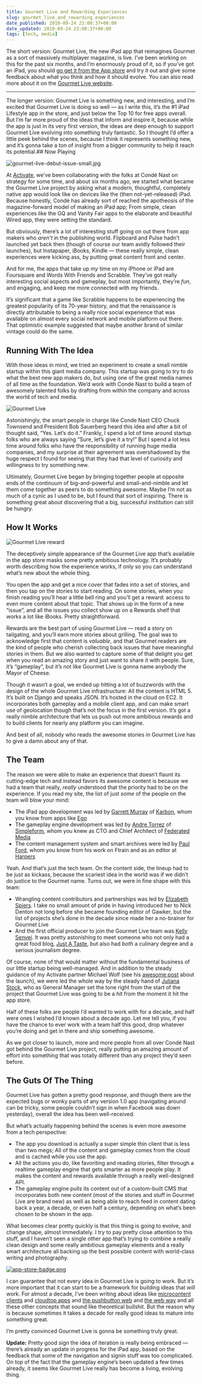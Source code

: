 ```yaml
---
title: Gourmet Live and Rewarding Experiences
slug: gourmet_live_and_rewarding_experiences
date_published: 2010-09-24 23:00:37+00:00
date_updated: 2010-09-24 23:00:37+00:00
tags: [tech, media]
---
```

The short version: Gourmet Live, the new iPad app that reimagines Gourmet as a sort of massively multiplayer magazine, is live. I’ve been working on this for the past six months, and I’m enormously proud of it, so if you’ve got an iPad, you should [go get it from the App store](http://click.linksynergy.com/fs-bin/click?id=/1Vwg7V501c&amp;subid=&amp;offerid=146261.1&amp;type=10&amp;tmpid=3909&amp;RD_PARM1=http://itunes.apple.com/us/app/id391597058?mt=8%20%3Chttp://click.linksynergy.com/fs-bin/click?id=/1Vwg7V501c&amp;subid=&amp;offerid=146261.1&amp;type=10&amp;tmpid=3909&amp;RD_PARM1=http://itunes.apple.com/us/app/id391597058?mt=8) and try it out and give some feedback about what you think and how it should evolve. You can also read more about it on the [Gourmet Live website](http://live.gourmet.com/).

---

The longer version: Gourmet Live is something new, and interesting, and I’m excited that Gourmet Live is doing so well — as I write this, it’s the #1 iPad Lifestyle app in the store, and just below the Top 10 for free apps overall. But I’m far more proud of the ideas that inform and inspire it, because while the app is just in its very first version, the ideas are deep enough to support Gourmet Live evolving into something truly fantastic. So I thought I’d offer a little peek behind the scenes, because I think it represents something new, and it’s gonna take a ton of insight from a bigger community to help it reach its potential.## Now Playing

![gourmet-live-debut-issue-small.jpg](/images/gourmet-live-debut-issue-small.jpg)

At [Activate](http://activate.com/), we’ve been collaborating with the folks at Condé Nast on strategy for some time, and about six months ago, we started what became the Gourmet Live project by asking what a modern, thoughtful, completely native app would look like on devices like the (then not-yet-released) iPad. Because honestly, Condé has already sort of reached the apotheosis of the magazine-forward model of making an iPad app; From simple, clean experiences like the GQ and Vanity Fair apps to the elaborate and beautiful Wired app, they were setting the standard.

But obviously, there’s a lot of interesting stuff going on out there from app makers who *aren’t* in the publishing world. Flipboard and Pulse hadn’t launched yet back then (though of course our team avidly followed their launches), but Instapaper, iBooks, Kindle — these really simple, clean experiences were kicking ass, by putting great content front and center.

And for me, the apps that take up *my* time on my iPhone or iPad are Foursquare and Words With Friends and Scrabble. They’ve got really interesting social aspects and gameplay, but most importantly, they’re *fun*, and engaging, and keep me more connected with my friends.

It’s significant that a game like Scrabble happens to be experiencing the greatest popularity of its 70-year history, and that the renaissance is directly attributable to being a really nice social experience that was available on almost every social network and mobile platform out there. That optimistic example suggested that maybe another brand of similar vintage could do the same.

## Running With The Idea

With those ideas in mind, we tried an experiment to create a small nimble startup within this giant media company. This startup was going to try to do what the best new app makers do, but using one of the great media names of all time as the foundation. We’d work with Conde Nast to build a team of awesomely talented folks by drafting from within the company and across the world of tech and media.

![Gourmet Live](/images/gourmet-live-logo-small.jpg)

Astonishingly, the smart people in charge like Conde Nast CEO Chuck Townsend and President Bob Sauerberg heard this idea and after a bit of thought said, “Yes. Let’s do it.” Frankly, I spend a lot of time around startup folks who are always saying “Sure, let’s give it a try!” But I spend a lot less time around folks who have the responsibility of running huge media companies, and my surprise at their agreement was overshadowed by the huge respect I found for seeing that they had that level of curiosity and willingness to try something new.

Ultimately, Gourmet Live began by bringing together people at opposite ends of the continuum of big-and-powerful and small-and-nimble and let them come together as peers to do something awesome. Maybe I’m not as much of a cynic as I used to be, but I found that sort of inspiring. There is something great about discovering that a big, successful institution can still be hungry.

## How It Works

![Gourmet Live reward](/images/gourmet-live-reward.png)

The deceptively simple appearance of the Gourmet Live app that’s available in the app store masks some pretty ambitious technology. It’s probably worth describing how the experience works, if only so you can understand what’s new about the whole thing.

You open the app and get a nice cover that fades into a set of stories, and then you tap on the stories to start reading. On some stories, when you finish reading you’ll hear a little bell ring and you’ll get a reward: access to even more content about that topic. That shows up in the form of a new “issue”, and all the issues you collect show up on a Rewards shelf that works a lot like iBooks. Pretty straightforward.

Rewards are the best part of using Gourmet Live — read a story on tailgating, and you’ll earn more stories about grilling. The goal was to acknowledge first that content is *valuable*, and that Gourmet readers are the kind of people who cherish collecting back issues that have meaningful stories in them. But we also wanted to capture some of that delight you get when you read an amazing story and just want to share it with people. Sure, it’s “gameplay”, but it’s not like Gourmet Live is gonna name anybody the Mayor of Cheese.

Though it wasn’t a goal, we ended up hitting a lot of buzzwords with the design of the whole Gourmet Live infrastructure: All the content is HTML 5. It’s built on Django and speaks JSON. It’s hosted in the cloud on EC2. It incorporates both gameplay and a mobile client app, and can make smart use of geolocation though that’s not the focus in the first version. It’s got a really nimble architecture that lets us push out more ambitious rewards and to build clients for nearly any platform you can imagine.

And best of all, nobody who reads the awesome stories in Gourmet Live has to give a damn about any of that.

## The Team

The reason we were able to make an experience that doesn’t flaunt its cutting-edge tech and instead favors its awesome content is because we had a team that really, *really* understood that the priority had to be on the experience. If you read my site, the list of just *some* of the people on the team will blow your mind:

- The iPad app development was led by [Garrett Murray](http://maniacalrage.net/) of [Karbon](http://gokarbon.com/), whom you know from apps like [Ego](http://ego-app.com/)
- The gameplay engine development was led by [Andre Torrez](http://notes.torrez.org/) of [Simpleform](http://simpleform.com/), whom you knew as CTO and Chief Architect of [Federated Media](http://www.federatedmedia.net/)
- The content management system and smart archives were led by [Paul Ford](http://ftrain.com), whom you know from his work on Ftrain and as an editor at [Harpers](http://harpers.org/)

Yeah. And that’s just the tech team. On the content side, the lineup had to be just as kickass, because the scariest idea in the world was if we didn’t do justice to the Gourmet name. Turns out, we were in fine shape with this team:

- Wrangling content contributors and partnerships was led by [Elizabeth Spiers](http://www.elizabethspiers.com/). I take no small amount of pride in having introduced her to Nick Denton not long before she became founding editor of Gawker, but the list of projects she’s done in the decade since made her a no-brainer for Gourmet Live
- And the first official producer to join the Gourmet Live team was [Kelly Senyei](http://kellyannsenyei.com/). It was pretty astonishing to meet someone who not only had a great food blog, [Just A Taste](http://justataste.com/), but also had *both* a culinary degree and a serious journalism degree.

Of course, none of that would matter without the fundamental business of our little startup being well-managed. And in addition to the steady guidance of my Activate partner Michael Wolf (see his [awesome post](http://weforum.typepad.com/michaeljwolf/2010/09/gourmet-live-the-first-massively-multi-player-magazine.html) about the launch), we were led the whole way by the steady hand of [Juliana Stock](http://live.gourmet.com/author/juliana-stock/), who as General Manager set the tone right from the start of the project that Gourmet Live was going to be a hit from the moment it hit the app store.

Half of these folks are people I’d wanted to work with for a decade, and half were ones I wished I’d known about a decade ago. Let me tell you, if you have the chance to ever work with a team half this good, drop whatever you’re doing and get in there and ship something awesome.

As we got closer to launch, more and more people from all over Condé Nast got behind the Gourmet Live project, really putting an amazing amount of effort into something that was totally different than any project they’d seen before.

## The Guts Of The Thing

Gourmet Live has gotten a pretty good response, and though there are the expected bugs or wonky parts of any version 1.0 app (navigating around can be tricky, some people couldn’t sign in when Facebook was down yesterday), overall the idea has been well-received.

But what’s actually happening behind the scenes is even more awesome from a tech perspective:

- The app you download is actually a super simple thin client that is less than two megs; All of the content and gameplay comes from the cloud and is cached while you use the app.
- All the actions you do, like favoriting and reading stories, filter through a realtime gameplay engine that gets smarter as more people play. It makes the content and rewards available through a really well-designed API.
- The gameplay engine pulls its content out of a custom-built CMS that incorporates both new content (most of the stories and stuff in Gourmet Live are brand new) as well as being able to reach feed in content dating back a year, a decade, or even half a century, depending on what’s been chosen to be shown in the app.

What becomes clear pretty quickly is that this thing is going to evolve, and change shape, almost immediately. I try to pay pretty close attention to this stuff, and I haven’t seen a single other app that’s trying to combine a really clean design and some really ambitious gameplay elements and a really smart architecture all backing up the best possible content with world-class writing and photography.

[![app-store-badge.png](/images/app-store-badge.png)](http://click.linksynergy.com/fs-bin/click?id=/1Vwg7V501c&amp;subid=&amp;offerid=146261.1&amp;type=10&amp;tmpid=3909&amp;RD_PARM1=http://itunes.apple.com/us/app/id391597058?mt=8%20%3Chttp://click.linksynergy.com/fs-bin/click?id=/1Vwg7V501c&amp;subid=&amp;offerid=146261.1&amp;type=10&amp;tmpid=3909&amp;RD_PARM1=http://itunes.apple.com/us/app/id391597058?mt=8)

I can guarantee that not every idea in Gourmet Live is going to work. But it’s more important that it can start to be a framework for building ideas that *will* work. For almost a decade, I’ve been writing about ideas like [microcontent clients](/2002/11/introducing_microcontent_client) and [cloudtop apps](/2010/09/14/cloudtop_applications) and [the pushbutton web](/2009/07/the_pushbutton_web_realtime_becomes_real) and [the web way](/2009/08/what_works_the_web_way_vs_the_wave_way) and all these other concepts that sound like theoretical bullshit. But the reason why is because sometimes it takes a decade for really good ideas to mature into something great.

I’m pretty convinced Gourmet Live is gonna be something truly great.

**Update:** Pretty good sign the idea of iteration is really being embraced — there’s already an update in progress for the iPad app, based on the feedback that some of the navigation and signin stuff was too complicated. On top of the fact that the gameplay engine’s been updated a few times already, it seems like Gourmet Live really has become a living, evolving thing.
